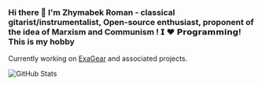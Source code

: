 ### Hi there 👋 I'm Zhymabek Roman - classical gitarist/instrumentalist, Open-source enthusiast, proponent of the idea of Marxism and Communism ! 𝗜 ❤️ 𝗣𝗿𝗼𝗴𝗿𝗮𝗺𝗺𝗶𝗻𝗴! This is my hobby

Currently working on [ExaGear](https://4pda.ru/forum/index.php?showtopic=992239) and associated projects.

![GitHub Stats](https://github-readme-stats.vercel.app/api?username=ZhymabekRoman&show_icons=true&hide_border=true)

